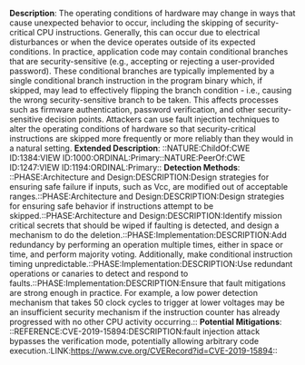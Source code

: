 **Description**: The operating conditions of hardware may change in ways that cause unexpected behavior to occur, including the skipping of security-critical CPU instructions. Generally, this can occur due to electrical disturbances or when the device operates outside of its expected conditions. In practice, application code may contain conditional branches that are security-sensitive (e.g., accepting or rejecting a user-provided password). These conditional branches are typically implemented by a single conditional branch instruction in the program binary which, if skipped, may lead to effectively flipping the branch condition - i.e., causing the wrong security-sensitive branch to be taken. This affects processes such as firmware authentication, password verification, and other security-sensitive decision points. Attackers can use fault injection techniques to alter the operating conditions of hardware so that security-critical instructions are skipped more frequently or more reliably than they would in a natural setting.
**Extended Description**: ::NATURE:ChildOf:CWE ID:1384:VIEW ID:1000:ORDINAL:Primary::NATURE:PeerOf:CWE ID:1247:VIEW ID:1194:ORDINAL:Primary::
**Detection Methods**: ::PHASE:Architecture and Design:DESCRIPTION:Design strategies for ensuring safe failure if inputs, such as Vcc, are modified out of acceptable ranges.::PHASE:Architecture and Design:DESCRIPTION:Design strategies for ensuring safe behavior if instructions attempt to be skipped.::PHASE:Architecture and Design:DESCRIPTION:Identify mission critical secrets that should be wiped if faulting is detected, and design a mechanism to do the deletion.::PHASE:Implementation:DESCRIPTION:Add redundancy by performing an operation multiple times, either in space or time, and perform majority voting. Additionally, make conditional instruction timing unpredictable.::PHASE:Implementation:DESCRIPTION:Use redundant operations or canaries to detect and respond to faults.::PHASE:Implementation:DESCRIPTION:Ensure that fault mitigations are strong enough in practice. For example, a low power detection mechanism that takes 50 clock cycles to trigger at lower voltages may be an insufficient security mechanism if the instruction counter has already progressed with no other CPU activity occurring.::
**Potential Mitigations**: ::REFERENCE:CVE-2019-15894:DESCRIPTION:fault injection attack bypasses the verification mode, potentially allowing arbitrary code execution.:LINK:https://www.cve.org/CVERecord?id=CVE-2019-15894::